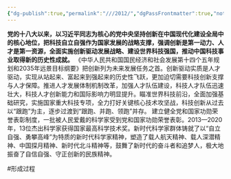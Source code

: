 ```yaml
---
{"dg-publish":true,"permalink":"///2012/","dgPassFrontmatter":true,"noteIcon":"","created":"2024-06-12T14:49:06.908+08:00","updated":"2024-06-14T22:41:35.083+08:00"}
---
```


**党的十八大以来，以习近平同志为核心的党中央坚持创新在中国现代化建设全局中的核心地位，把科技自立自强作为国家发展的战略支撑，强调创新是第一动力、人才是第一资源，全面实施创新驱动发展战略、建设世界科技强国，推动中国科技事业取得新的历史性成就。**
《中华人民共和国国民经济和社会发展第十四个五年规划和2035年远景目标纲要》把创新列为未来发展任务之首。创新驱动实质是人才驱动，实现从站起来、富起来到强起来的历史性飞跃，更加迫切需要科技创新支撑与人才保障。推进人才发展体制机制改革，加强人才队伍建设，科技人才队伍迅速壮大，科技人才创新能力和国际影响力明显提升。瞄准世界科技前沿，全面加强基础研究，实施国家重大科技专项，全力打好关键核心技术攻坚战，科技创新从过去以“跟跑”为主，逐步过渡到“跟跑、并跑、领跑”并存。
建立健全党和国家功勋荣誉表彰制度，一批被人民爱戴的科学家受到党和国家功勋荣誉表彰。2013—2020年，13位杰出科学家获得国家最高科学技术奖。新时代科学家群体铸就了以“自立自强、勇攀高峰”为特质的新时代科学家精神，塑造了载人航天精神、载人深潜精神、中国探月精神、新时代北斗精神等，鼓舞了新时代的奋斗者和追梦人，极大地振奋了自信自强、守正创新的民族精神。

#形成过程